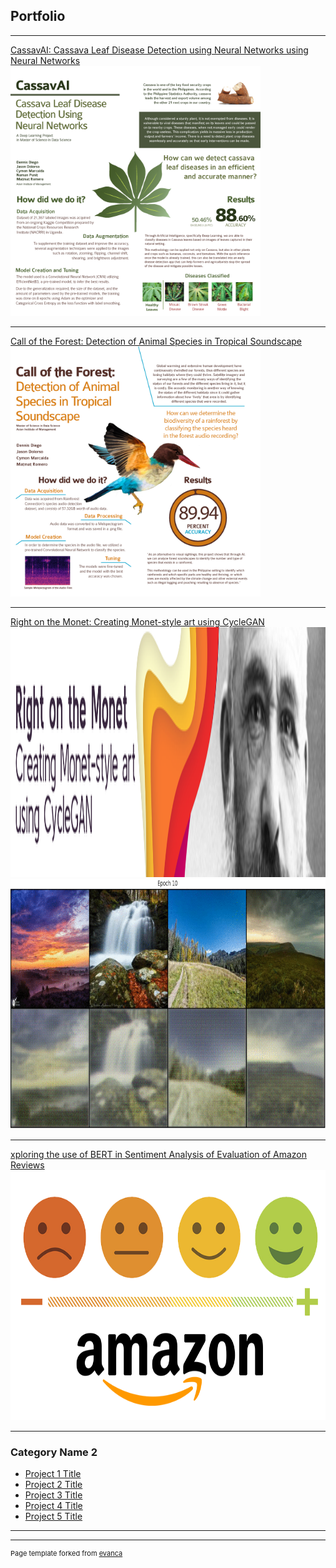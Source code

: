 ## Portfolio

---

[CassavAI: Cassava Leaf Disease Detection using Neural Networks using Neural Networks](/sample_page)
<img src="images/Cassava.png?raw=true" height="400"/>

---
[Call of the Forest: Detection of Animal Species in Tropical Soundscape](/pdf/sample_presentation.pdf)
<img src="images/Rainforest.png?raw=true" height="400"/>

---
[Right on the Monet: Creating Monet-style art using CycleGAN](/pdf/sample_presentation.pdf)
<img src="images/Monet2.png?raw=true" height="400"/>
<img src="images/Monet.gif?raw=true" height="400"/>

---
[xploring the use of BERT in Sentiment Analysis of Evaluation of Amazon Reviews](/pdf/sample_presentation.pdf)
<img src="images/Amazon.png?raw=true" height="400"/>

---
### Category Name 2

- [Project 1 Title](http://example.com/)
- [Project 2 Title](http://example.com/)
- [Project 3 Title](http://example.com/)
- [Project 4 Title](http://example.com/)
- [Project 5 Title](http://example.com/)

---




---
<p style="font-size:11px">Page template forked from <a href="https://github.com/evanca/quick-portfolio">evanca</a></p>
<!-- Remove above link if you don't want to attibute -->

